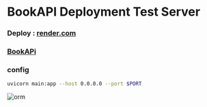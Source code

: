 # BookAPI Deployment Test Server
### Deploy : [render.com](https://render.com/)
### [BookAPi](https://bookapi-8bjd.onrender.com/docs)
### config
```bash
uvicorn main:app --host 0.0.0.0 --port $PORT
```
![orm](https://github.com/themusharraf/bookapi/assets/122869450/7e30603c-a0f2-466c-a826-892454b756fd)
 

